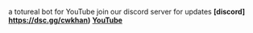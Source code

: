 a totureal bot for YouTube 
join our discord server for updates **[discord] https://dsc.gg/cwkhan)**
**[YouTube](https://youtube.com/cwkhan)**
